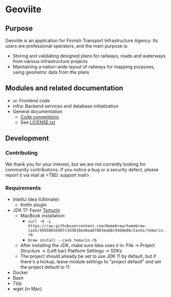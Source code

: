 # Geoviite

## Purpose
Geoviite is an application for Finnish Transport Infrastructure Agency. Its users are professional operators, and the main purpose is:
- Storing and validating designed plans for railways, roads and waterways from various infrastructure projects
- Maintaining a nation-wide layout of railways for mapping purposes, using geometric data from the plans

## Modules and related documentation
- ui: Frontend code
- infra: Backend services and database initialization
- General documentation
    - [Code conventions](./CODE_CONVENTIONS.md)
    - See [LICENSE.txt](./LICENSE.txt)

## Development

### Contributing
We thank you for your interest, but we are not currently looking for community contributions.
If you notice a bug or a security defect, please report it via mail at <TBD: support mail>.

### Requirements
- IntelliJ Idea (Ultimate)
    - Kotlin plugin
- JDK 17: Favor [Temurin](https://adoptium.net/temurin/releases/)
    - MacBook installation:
        - ``curl -O -L https://raw.githubusercontent.com/Homebrew/homebrew-cask/4565865e9d7c3d3018ee8aa67803ea68c54dde86/Casks/temurin.rb``
        - ``brew install --cask temurin.rb``
    - After installing the JDK, make sure Idea uses it in: File -> Project Structure -> (Left bar) Platform Settings -> SDKs
    - The project should already be set to use JDK 11 by default, but if there's a hickup, leave module settings to "project default" and set the project default to 11
- Docker
- Bash
- 7zip
- wget (in Mac)
